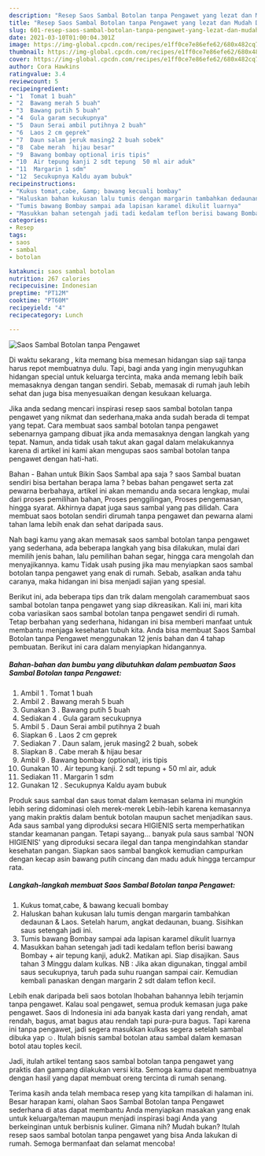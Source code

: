 ```yaml
---
description: "Resep Saos Sambal Botolan tanpa Pengawet yang lezat dan Mudah Dibuat"
title: "Resep Saos Sambal Botolan tanpa Pengawet yang lezat dan Mudah Dibuat"
slug: 601-resep-saos-sambal-botolan-tanpa-pengawet-yang-lezat-dan-mudah-dibuat
date: 2021-03-10T01:00:04.301Z
image: https://img-global.cpcdn.com/recipes/e1ff0ce7e86efe62/680x482cq70/saos-sambal-botolan-tanpa-pengawet-foto-resep-utama.jpg
thumbnail: https://img-global.cpcdn.com/recipes/e1ff0ce7e86efe62/680x482cq70/saos-sambal-botolan-tanpa-pengawet-foto-resep-utama.jpg
cover: https://img-global.cpcdn.com/recipes/e1ff0ce7e86efe62/680x482cq70/saos-sambal-botolan-tanpa-pengawet-foto-resep-utama.jpg
author: Cora Hawkins
ratingvalue: 3.4
reviewcount: 5
recipeingredient:
- "1  Tomat 1 buah"
- "2  Bawang merah 5 buah"
- "3  Bawang putih 5 buah"
- "4  Gula garam secukupnya"
- "5  Daun Serai ambil putihnya 2 buah"
- "6  Laos 2 cm geprek"
- "7  Daun salam jeruk masing2 2 buah sobek"
- "8  Cabe merah  hijau besar"
- "9  Bawang bombay optional iris tipis"
- "10  Air tepung kanji 2 sdt tepung  50 ml air aduk"
- "11  Margarin 1 sdm"
- "12  Secukupnya Kaldu ayam bubuk"
recipeinstructions:
- "Kukus tomat,cabe, &amp; bawang kecuali bombay"
- "Haluskan bahan kukusan lalu tumis dengan margarin tambahkan dedaunan &amp; Laos. Setelah harum, angkat dedaunan, buang. Sisihkan saus setengah jadi ini."
- "Tumis bawang Bombay sampai ada lapisan karamel dikulit luarnya"
- "Masukkan bahan setengah jadi tadi kedalam teflon berisi bawang Bombay + air tepung kanji, aduk2. Matikan api. Siap disajikan. Saus tahan 3 Minggu dalam kulkas. NB : Jika akan digunakan, tinggal ambil saus secukupnya, taruh pada suhu ruangan sampai cair. Kemudian kembali panaskan dengan margarin 2 sdt dalam teflon kecil."
categories:
- Resep
tags:
- saos
- sambal
- botolan

katakunci: saos sambal botolan 
nutrition: 267 calories
recipecuisine: Indonesian
preptime: "PT12M"
cooktime: "PT60M"
recipeyield: "4"
recipecategory: Lunch

---
```



![Saos Sambal Botolan tanpa Pengawet](https://img-global.cpcdn.com/recipes/e1ff0ce7e86efe62/680x482cq70/saos-sambal-botolan-tanpa-pengawet-foto-resep-utama.jpg)

Di waktu  sekarang , kita memang bisa memesan hidangan siap saji tanpa harus repot membuatnya dulu. Tapi, bagi anda yang ingin menyuguhkan hidangan special untuk keluarga tercinta, maka anda memang lebih baik memasaknya dengan tangan sendiri. Sebab, memasak di rumah jauh lebih sehat dan juga bisa menyesuaikan dengan kesukaan keluarga.

Jika anda sedang mencari inspirasi resep saos sambal botolan tanpa pengawet yang nikmat dan sederhana,maka anda sudah berada di tempat yang tepat. Cara membuat saos sambal botolan tanpa pengawet  sebenarnya gampang dibuat jika anda memasaknya dengan langkah yang tepat. Namun, anda tidak usah takut akan gagal dalam melakukannya 
karena di artikel ini kami akan mengupas saos sambal botolan tanpa pengawet dengan hati-hati.  

Bahan - Bahan untuk Bikin Saos Sambal apa saja ? saos Sambal buatan sendiri bisa bertahan berapa lama ? bebas bahan pengawet serta zat pewarna berbahaya, artikel ini akan memandu anda secara lengkap, mulai dari proses pemilihan bahan, Proses penggilingan, Proses pengemasan, hingga syarat. Akhirnya dapat juga saus sambal yang pas dilidah. Cara membuat saos botolan sendiri dirumah tanpa pengawet dan pewarna alami tahan lama lebih enak dan sehat daripada saus.

Nah bagi kamu yang akan memasak saos sambal botolan tanpa pengawet yang sederhana, ada beberapa langkah yang bisa dilakukan, mulai dari memilih jenis bahan, lalu pemilihan bahan segar, hingga cara mengolah dan menyajikannya. kamu Tidak usah pusing jika mau menyiapkan saos sambal botolan tanpa pengawet yang enak di rumah. Sebab, asalkan anda  tahu caranya, maka hidangan ini bisa menjadi sajian yang spesial.

Berikut ini, ada beberapa tips dan trik dalam mengolah caramembuat saos sambal botolan tanpa pengawet yang siap dikreasikan. Kali ini, mari kita coba variasikan saos sambal botolan tanpa pengawet sendiri di rumah. Tetap berbahan yang sederhana, hidangan ini bisa memberi manfaat untuk membantu menjaga kesehatan tubuh kita. Anda bisa membuat Saos Sambal Botolan tanpa Pengawet menggunakan 12 jenis bahan dan 4 tahap pembuatan. Berikut ini cara dalam menyiapkan hidangannya.

<!--inarticleads1-->

##### Bahan-bahan dan bumbu yang dibutuhkan dalam pembuatan Saos Sambal Botolan tanpa Pengawet:

1. Ambil 1 . Tomat 1 buah
1. Ambil 2 . Bawang merah 5 buah
1. Gunakan 3 . Bawang putih 5 buah
1. Sediakan 4 . Gula garam secukupnya
1. Ambil 5 . Daun Serai ambil putihnya 2 buah
1. Siapkan 6 . Laos 2 cm geprek
1. Sediakan 7 . Daun salam, jeruk masing2 2 buah, sobek
1. Siapkan 8 . Cabe merah &amp; hijau besar
1. Ambil 9 . Bawang bombay (optional), iris tipis
1. Gunakan 10 . Air tepung kanji. 2 sdt tepung + 50 ml air, aduk
1. Sediakan 11 . Margarin 1 sdm
1. Gunakan 12 . Secukupnya Kaldu ayam bubuk


Produk saus sambal dan saus tomat dalam kemasan selama ini mungkin lebih sering didominasi oleh merek-merek Lebih-lebih karena kemasannya yang makin praktis dalam bentuk botolan maupun sachet menjadikan saus. Ada saus sambal yang diproduksi secara HIGIENIS serta memperhatikan standar keamanan pangan. Tetapi sayang… banyak pula saus sambal &#39;NON HIGIENIS&#39; yang diproduksi secara ilegal dan tanpa mengindahkan standar kesehatan pangan. Siapkan saos sambal bangkok kemudian campurkan dengan kecap asin bawang putih cincang dan madu aduk hingga tercampur rata. 

<!--inarticleads2-->

##### Langkah-langkah membuat Saos Sambal Botolan tanpa Pengawet:

1. Kukus tomat,cabe, &amp; bawang kecuali bombay
1. Haluskan bahan kukusan lalu tumis dengan margarin tambahkan dedaunan &amp; Laos. Setelah harum, angkat dedaunan, buang. Sisihkan saus setengah jadi ini.
1. Tumis bawang Bombay sampai ada lapisan karamel dikulit luarnya
1. Masukkan bahan setengah jadi tadi kedalam teflon berisi bawang Bombay + air tepung kanji, aduk2. Matikan api. Siap disajikan. Saus tahan 3 Minggu dalam kulkas. NB : Jika akan digunakan, tinggal ambil saus secukupnya, taruh pada suhu ruangan sampai cair. Kemudian kembali panaskan dengan margarin 2 sdt dalam teflon kecil.


Lebih enak daripada beli saos botolan lhobahan bahannya lebih terjamin tanpa pengawet. Kalau soal pengawet, semua produk kemasan juga pake pengawet. Saos di Indonesia ini ada banyak kasta dari yang rendah, amat rendah, bagus, amat bagus atau rendah tapi pura-pura bagus. Tapi karena ini tanpa pengawet, jadi segera masukkan kulkas segera setelah sambal dibuka yap ☺. Itulah bisnis sambal botolan atau sambal dalam kemasan botol atau toples kecil. 

Jadi, itulah artikel tentang  saos sambal botolan tanpa pengawet  yang praktis dan gampang dilakukan versi kita. Semoga kamu dapat membuatnya dengan hasil yang dapat membuat oreng tercinta di rumah senang. 

Terima kasih anda telah membaca resep yang kita tampilkan di halaman ini. Besar harapan kami, olahan  Saos Sambal Botolan tanpa Pengawet sederhana di atas dapat membantu Anda menyiapkan masakan yang enak untuk keluarga/teman maupun menjadi inspirasi bagi Anda yang berkeinginan untuk berbisnis kuliner. Gimana nih? Mudah bukan? Itulah resep saos sambal botolan tanpa pengawet yang bisa Anda lakukan di rumah. Semoga bermanfaat dan selamat mencoba!

